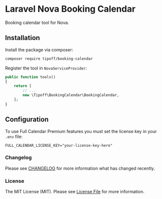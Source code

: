 # Laravel Nova Booking Calendar
Booking calendar tool for Nova.

## Installation

Install the package via composer:

```bash
composer require tipoff/booking-calendar
```

Register the tool in `NovaServiceProvider`:
```php
public function tools()
{
    return [
        // ...
        new \Tipoff\BookingCalendar\BookingCalendar,
    ];
}
```

## Configuration

To use Full Calendar Premium features you must set the license key in your `.env` file:

```dotenv
FULL_CALENDAR_LICENSE_KEY="your-license-key-here"
```

### Changelog

Please see [CHANGELOG](CHANGELOG.md) for more information what has changed recently.

### License

The MIT License (MIT). Please see [License File](LICENSE.md) for more information.
